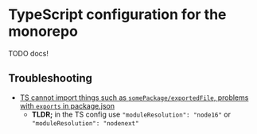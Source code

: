 # TypeScript configuration for the monorepo

TODO docs!

## Troubleshooting

- [TS cannot import things such as `somePackage/exportedFile`, problems with `exports` in package.json](https://github.com/microsoft/TypeScript/issues/51862)
    + **TLDR;** in the TS config use `"moduleResolution": "node16"` or `"moduleResolution": "nodenext"`
